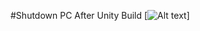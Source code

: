 #Shutdown PC After Unity Build
[![Alt text](https://cdn.discordapp.com/attachments/1303482075331956757/1303482096253145188/Screenshot_4.png?ex=672be9cd&is=672a984d&hm=5a8485debaf24e2c64f80ca7007483204620e800574ac5cf45005205f0e74a49&)]
